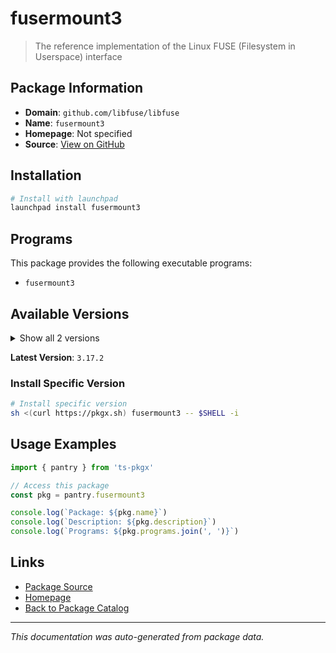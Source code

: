 # fusermount3

> The reference implementation of the Linux FUSE (Filesystem in Userspace) interface

## Package Information

- **Domain**: `github.com/libfuse/libfuse`
- **Name**: `fusermount3`
- **Homepage**: Not specified
- **Source**: [View on GitHub](https://github.com/pkgxdev/pantry/tree/main/projects/github.com/libfuse/libfuse/package.yml)

## Installation

```bash
# Install with launchpad
launchpad install fusermount3
```

## Programs

This package provides the following executable programs:

- `fusermount3`

## Available Versions

<details>
<summary>Show all 2 versions</summary>

- `3.17.2`, `3.17.1`

</details>

**Latest Version**: `3.17.2`

### Install Specific Version

```bash
# Install specific version
sh <(curl https://pkgx.sh) fusermount3 -- $SHELL -i
```

## Usage Examples

```typescript
import { pantry } from 'ts-pkgx'

// Access this package
const pkg = pantry.fusermount3

console.log(`Package: ${pkg.name}`)
console.log(`Description: ${pkg.description}`)
console.log(`Programs: ${pkg.programs.join(', ')}`)
```

## Links

- [Package Source](https://github.com/pkgxdev/pantry/tree/main/projects/github.com/libfuse/libfuse/package.yml)
- [Homepage](#)
- [Back to Package Catalog](../package-catalog.md)

---

*This documentation was auto-generated from package data.*
